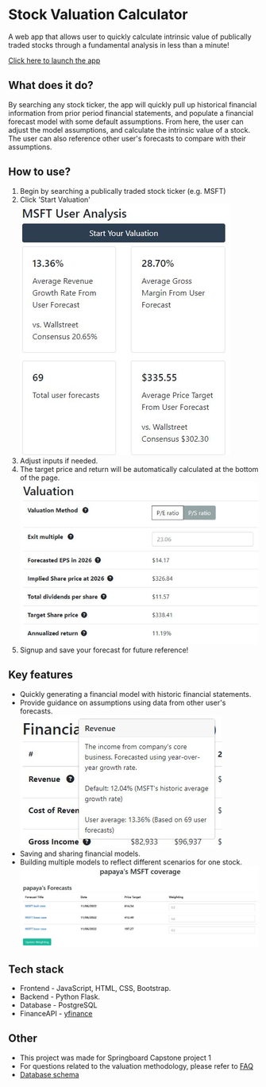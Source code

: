 # Stock Valuation Calculator
A web app that allows user to quickly calculate intrinsic value of publically traded stocks through a fundamental analysis in less than a minute!

[Click here to launch the app](https://stock-val-calc-production.up.railway.app)

## What does it do?
By searching any stock ticker, the app will quickly pull up historical financial information from prior period financial statements, and populate a financial forecast model with some default assumptions. From here, the user can adjust the model assumptions, and calculate the intrinsic value of a stock. The user can also reference other user's forecasts to compare with their assumptions.
## How to use?
1. Begin by searching a publically traded stock ticker (e.g. MSFT)
2. Click 'Start Valuation'  
![screenshot](/docs/sceenshot2.JPG)
3. Adjust inputs if needed.
4. The target price and return will be automatically calculated at the bottom of the page.  
![screenshot](/docs/screenshot3.JPG)
5. Signup and save your forecast for future reference!
## Key features
- Quickly generating a financial model with historic financial statements.
- Provide guidance on assumptions using data from other user's forecasts.  
![screenshot](/docs/screenshot4.JPG)
- Saving and sharing financial models.
- Building multiple models to reflect different scenarios for one stock.  
![screenshot](/docs/screenshot5.JPG)
## Tech stack
- Frontend - JavaScript, HTML, CSS, Bootstrap.
- Backend - Python Flask.
- Database - PostgreSQL
- FinanceAPI - [yfinance](https://github.com/ranaroussi/yfinance)
## Other
- This project was made for Springboard Capstone project 1
- For questions related to the valuation methodology, please refer to [FAQ](/docs/faq.md)
- [Database schema](/docs/crows-foot-diagram.png)
